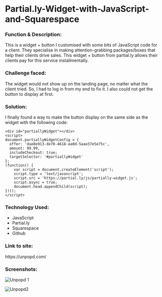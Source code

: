 # Partial.ly-Widget-with-JavaScript-and-Squarespace

<h3>Function & Description:</h3>
This is a widget + button I customised with some bits of JavaScript code for a client. They specialise in making attention-grabbing packages/boxes that help their clients drive sales. This widget + button from partial.ly allows their clients pay for this service installmentally.  

<h3>Challenge faced:</h3>
The widget would not show up on the landing page, no matter what the client tried. So, I had to log in from my end to fix it. I also could not get the button to display at first.


<h3>Solution:</h3>
I finally found a way to make the button display on the same side as the widget with the following code:

```
<div id="partiallyWidget"></div>
<script>
document.partiallyWidgetConfig = {
  offer: 'dae8e913-de70-4618-aa0d-5aae37e5e75c',
  amount: 99.99,
  includeCheckout: true;
  targetSelector: '#partiallyWidget'
};
(function() {
    var script = document.createElement('script');
    script.type = 'text/javascript';
    script.src = 'https://partial.ly/js/partially-widget.js';
    script.async = true;
    document.head.appendChild(script);
})();
</script>
```

<h3>Technology Used:</h3>

- JavaScript
- Partial.ly
- Squarespace 
- Github

<h3>Link to site:</h3>
https://unpopd.com/

<h3>Screenshots:</h3>

![Unpopd 1](https://user-images.githubusercontent.com/40691059/77821333-c4d1dc00-70e9-11ea-9831-cfd5a51f92c5.PNG)

![Unpopd2](https://user-images.githubusercontent.com/40691059/77821335-c8656300-70e9-11ea-90bc-389e88aa96fb.PNG)



